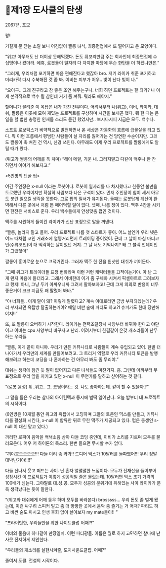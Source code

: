 # 제1장 도사클의 탄생

2067년, 포모&#x20;

&#x20;

쾅!&#x20;

&#x20;

거칠게 문 닫는 소릴 보니 어김없이 짤롱 녀석, 최종면접에서 또 떨어지고 온 모양이다. &#x20;

&#x20;

“위고! 아무래도 난 더이상 못해먹겠다. 돈도 쥐꼬리만큼 주는 회사인데 최종면접에 수십명이나 왔더라. 에휴, 로봇들이 일자리 다 차지한 마당에 무슨 한탄을 더 하겠냐만은.”&#x20;

&#x20;

“그러게, 우리처럼 포기하면 마음 편해진다고 했잖아 bro. 저기 라이카 취준 포기하고 머리카락 다시 수북해진 것 좀 봐. 이비는 피부가 어우.. 빛이 난다 빛이 나.”&#x20;

&#x20;

“으이구.. 그래 친구라고 참 좋은 조언 해주는구나. 너희 하던 프로젝트는 잘 되가? 나 이제 본격적으로 백수 될 참인데 거기 좀 껴줘. 뭐라도 해야지.”&#x20;

&#x20;

&#x20;

할머니가 물려준 이 옥탑은 내가 가진 전부이다. 어려서부터 나(위고), 이비, 라이카, 대쉬, 짤롱은 이곳에 모여 재밌는 프로젝트를 구상하며 시간을 보내곤 했다. 뭐 한 때는 큰 일을 할 법한 총명한 인재들 소리도 듣긴 했었지만.. 보시다시피 지금은 모두. 백수다. &#x20;

&#x20;

소프트 로보틱스가 비약적으로 발전하면서 온 세상은 자동화의 흐름에 급물살을 타고 있다. 뭐 이런 흐름에서 평범한 사람들이 설 자리를 잃어가는 건 당연한 수순이지만. 그래도 짤롱이 축 쳐진 건 역시, 신경 쓰인다. 아무래도 이제 우리 프로젝트를 짤롱에게도 알릴 때가 왔다.&#x20;

&#x20;

(위고가 짤롱의 어깨를 툭 치며) “헤이 메잍, 기운 내. 그러지말고 다같이 맥주나 한 잔 하면서 이야기 해보자고.”&#x20;

&#x20;

<5인방의 단골 펍>&#x20;

&#x20;

여긴 주인장은 x-null 이라는 로봇이다. 로봇이 일자리를 다 차지했다고 한동안 불만을 토로했던 우리이지만 확실히 사람보다 나은 구석이 있다. 먼저 주인장이 힘이 세서 아무도 분란 일으킬 생각을 못한다. 고로 펍의 질서가 유지된다. 둘째는 로봇답게 계산이 완벽해서 다른 곳에서 처럼 돈 떼어먹힐 일이 없다.  셋째, 나름 정이 있다. 맥주 4잔을 시키면 한잔은 서비스로 준다.  우리 백수들에게 안성맞춤 펍인 것이다.&#x20;

&#x20;

맥주를 시원하게 들이킨 라이카가 신난 표정으로 말을 꺼낸다.&#x20;

&#x20;

“짤롱, 놀라지 말고 들어. 우리 프로젝트 나름 첫 스타트가 좋아. 어느 날엔가 우리 넷은 여느 때처럼 코인 거래소에 얼쩡거리면서 트레이딩 중이었어. 근데 그 날이 마침 마더코인(주류코인)이 대 떡락하는 날이었던 거지. 그 날 너도 기억나지? 왜 그 블랙 먼데이인가 그랬잖아”&#x20;

&#x20;

짤롱이 흥미로운 눈으로 끄덕거린다. 그러자 맥주 한 잔을 원샷한 대쉬가 끼어든다.&#x20;

&#x20;

“그때 위고가 트레이더들 표정 변화라며 이런 저런 캐릭터들을 끄적이는거야. 아 난 그게 왠지 마음에 들더라고. 그래서 이비한테 이거 좀 구체화 시켜서 픽셀아트로 그려보자고 했지! 아니, 그냥 두기 아까우니까 그려서 팔아보자고! 근데 그게 의외로 반응이 너무 좋은거야 크크 지금도 꽤 팔렸어 봐바.”&#x20;

&#x20;

“야 너희들.. 이게 말이 돼? 이렇게 팔렸다고? 계속 이대로라면 금방 부자되겠는데? 우리 부자되면 옥탑방 탈출하는거야? 매일 비싼 술에 파티도 하고?! 슈퍼카도 한대 장만해야지!!”&#x20;

&#x20;

또, 또 짤롱이 오버하기 시작한다. 라이카는 전력조달장치 사양부터 바꿔야 한다고 야단이고 이비는 cpu 사양부터 바꾸자고 난리. 어려서부터 한결같이 온갖 개소리들이 난무하는 우리들. &#x20;

&#x20;

“짤롱, 이게 끝이 아니야. 우리가 만든 커뮤니티로 사람들이 계속 유입되고 있어. 한발 더 나아가서 우리만의 세계를 만들어보려고. 그 트리거 역할로 우리 커뮤니티 토큰을 발행해보려고 하는데 코딩을 나 혼자하는 건 아무리 봐도 좀 무리야.” &#x20;

&#x20;

대쉬는 생각에 잠긴 듯 말이 없어지고 다른 녀석들도 마찬가지. 흠. 그런데 아까부터 무표정으로 우리 앞을 지키고 있던 x-null 이 무언가를 말하고 싶어하는 것 같다. &#x20;

&#x20;

“(로봇 음성) 위..위고.. 그. 코딩이라는 것. 나도 좋아하는데. 같이 할 수 있을까.?”&#x20;

&#x20;

그 말을 들은 우리는 찰나의 아이컨택과 동시에 벌떡 일어난다. 오늘 밤부터 대 프로젝트의 시작이다. &#x20;

&#x20;

(6인방은 10개월 동안 위고의 옥탑에서 코딩하며 그들의 토큰인 믹스를 만들고, 커뮤니티를 활성화 시킨다, x-null 이 합류한 뒤로 무한 맥주가 제공되고 있다. 펍은 동생인 s-null 이 대신 맡고 있다.)&#x20;

&#x20;

까리한 로파이 음악을 백색소음 삼아 다들 코딩 중인데, 이비가 소리를 지르며 모두를 불러모은다. 어우 저 하이톤의 목소리. 한번 들으면 무시할 수가 없다.&#x20;

&#x20;

“끼야호오오오오!!! 다들 이리 좀 와봐!! 드디어 믹스가 10달러를 돌파했어!!! 우리 정말 대박난거야!!!!” &#x20;

&#x20;

다들 신나서 웃고 떠드는 사이. 난 혼자 얼떨떨한 느낌이다. 모두가 전재산을 들이부어 성장시킨 이 프로젝트가 이렇게 성공적일 줄은 몰랐는데. 10달러면 믹스 초기 가격의 100배가 넘는다. 그야말로 대.성.공.  모두가 성공의 분위기에 취해있는 사이 라이카가 문득 생각났다는 듯이 말한다.&#x20;

&#x20;

“(위고와 대쉬에게 어깨 동무 하며 모두를 바라본다) brosssss… 우리 돈도 좀 벌게 됐는데, 이런 싸구려 스피커 말고 좀 더 빵빵한 곳에서 음악 좀 즐기는 거 어때? 파티도 하고 비싼 술도 마시고 인생 후회 없이 살아보자 my mate들아!! ”&#x20;

&#x20;

“프라이빗한, 우리들만을 위한 나이트클럽 어때?!”&#x20;

&#x20;

이비의 물음에 하나같이 만장일치. 이런 파티광들. 이름은 뭘로 하지 고민하던 찰나에 난 사뭇 진지하게 제안한다.&#x20;

&#x20;

“우리들의 개소리를 실현시켜줄, 도지사운드클럽. 어때?”&#x20;

&#x20;

줄여서 도클. 전설의 시작이다.&#x20;
